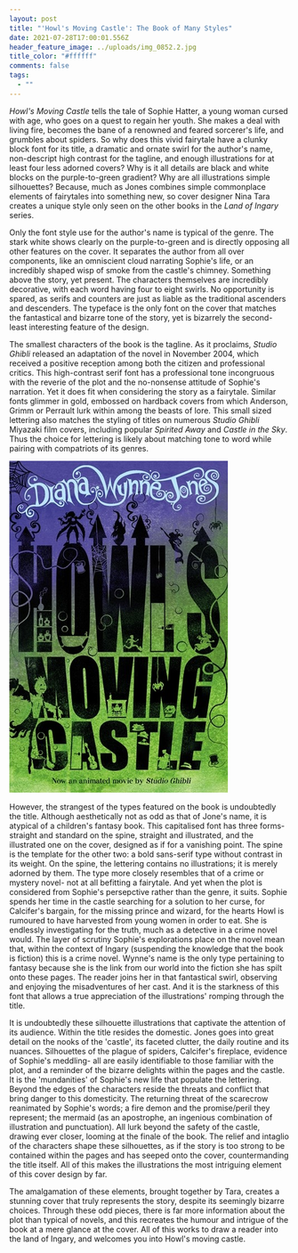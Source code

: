 ```yaml
---
layout: post
title: "'Howl's Moving Castle': The Book of Many Styles"
date: 2021-07-28T17:00:01.556Z
header_feature_image: ../uploads/img_0852.2.jpg
title_color: "#ffffff"
comments: false
tags:
  - ""
---
```

*Howl's Moving Castle* tells the tale of Sophie Hatter, a young woman cursed with age, who goes on a quest to regain her youth. She makes a deal with living fire, becomes the bane of a renowned and feared sorcerer's life, and grumbles about spiders. So why does this vivid fairytale have a clunky block font for its title, a dramatic and ornate swirl for the author's name, non-descript high contrast for the tagline, and enough illustrations for at least four less adorned covers? Why is it all details are black and white blocks on the purple-to-green gradient? Why are all illustrations simple silhouettes? Because, much as Jones combines simple commonplace elements of fairytales into something new, so cover designer Nina Tara creates a unique style only seen on the other books in the *Land of Ingary* series.

Only the font style use for the author's name is typical of the genre. The stark white shows clearly on the purple-to-green and is directly opposing all other features on the cover. It separates the author from all over components, like an omniscient cloud narrating Sophie's life, or an incredibly shaped wisp of smoke from the castle's chimney. Something above the story, yet present. The characters themselves are incredibly decorative, with each word having four to eight swirls. No opportunity is spared, as serifs and counters are just as liable as the traditional ascenders and descenders. The typeface is the only font on the cover that matches the fantastical and bizarre tone of the story, yet is bizarrely the second-least interesting feature of the design.

The smallest characters of the book is the tagline. As it proclaims, *Studio Ghibli* released an adaptation of the novel in November 2004, which received a positive reception among both the citizen and professional critics. This high-contrast serif font has a professional tone incongruous with the reverie of the plot and the no-nonsense attitude of Sophie's narration. Yet it does fit when considering the story as a fairytale. Similar fonts glimmer in gold, embossed on hardback covers from which Anderson, Grimm or Perrault lurk within among the beasts of lore. This small sized lettering also matches the styling of titles on numerous *Studio Ghibli* Miyazaki film covers, including popular *Spirited Away* and *Castle in the Sky*. Thus the choice for lettering is likely about matching tone to word while pairing with compatriots of its genres.

![](../uploads/article5-bookcover.jpg)

However, the strangest of the types featured on the book is undoubtedly the title. Although aesthetically not as odd as that of Jone's name, it is atypical of a children's fantasy book. This capitalised font has three forms- straight and standard on the spine, straight and illustrated, and the illustrated one on the cover, designed as if for a vanishing point. The spine is the template for the other two: a bold sans-serif type without contrast in its weight. On the spine, the lettering contains no illustrations; it is merely adorned by them. The type more closely resembles that of a crime or mystery novel- not at all befitting a fairytale. And yet when the plot is considered from Sophie's persepctive rather than the genre, it suits. Sophie spends her time in the castle searching for a solution to her curse, for Calcifer's bargain, for the missing prince and wizard, for the hearts Howl is rumoured to have harvested from young women in order to eat. She is endlessly investigating for the truth, much as a detective in a crime novel would. The layer of scrutiny Sophie's explorations place on the novel mean that, within the context of Ingary (suspending the knowledge that the book is fiction) this is a crime novel. Wynne's name is the only type pertaining to fantasy because she is the link from our world into the fiction she has spilt onto these pages. The reader joins her in that fantastical swirl, observing and enjoying the misadventures of her cast. And it is the starkness of this font that allows a true appreciation of the illustrations' romping through the title.

It is undoubtedly these silhouette illustrations that captivate the attention of its audience. Within the title resides the domestic. Jones goes into great detail on the nooks of the 'castle', its faceted clutter, the daily routine and its nuances. Silhouettes of the plague of spiders, Calcifer's fireplace, evidence of Sophie's meddling- all are easily identifiable to those familiar with the plot, and a reminder of the bizarre delights within the pages and the castle. It is the 'mundanities' of Sophie's new life that populate the lettering. Beyond the edges of the characters reside the threats and conflict that bring danger to this domesticity. The returning threat of the scarecrow reanimated by Sophie's words; a fire demon and the promise/peril they represent; the mermaid (as an apostrophe, an ingenious combination of illustration and punctuation). All lurk beyond the safety of the castle, drawing ever closer, looming at the finale of the book. The relief and intaglio of the characters shape these silhouettes, as if the story is too strong to be contained within the pages and has seeped onto the cover, countermanding the title itself. All of this makes the illustrations the most intriguing element of this cover design by far.

The amalgamation of these elements, brought together by Tara, creates a stunning cover that truly represents the story, despite its seemingly bizarre choices. Through these odd pieces, there is far more information about the plot than typical of novels, and this recreates the humour and intrigue of the book at a mere glance at the cover. All of this works to draw a reader into the land of Ingary, and welcomes you into Howl's moving castle.